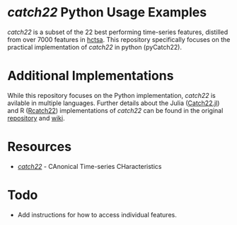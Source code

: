 # *catch22* Python Usage Examples
*catch22* is a subset of the 22 best performing time-series features, distilled from over 7000 features in [hctsa](https://github.com/benfulcher/hctsa).
This repository specifically focuses on the practical implementation of *catch22* in python (pyCatch22).

# Additional Implementations
While this repository focuses on the Python implementation, *catch22* is avilable in multiple languages.
Further details about the Julia ([Catch22.jl](https://github.com/brendanjohnharris/Catch22.jl)) and R ([Rcatch22](https://github.com/hendersontrent/Rcatch22)) implementations of *catch22* can be found in the original
[repository](https://github.com/DynamicsAndNeuralSystems/catch22) and [wiki](https://github.com/DynamicsAndNeuralSystems/catch22/wiki/Installation-and-Testing). 

# Resources
- [*catch22*](https://github.com/DynamicsAndNeuralSystems/catch22.git) - CAnonical Time-series CHaracteristics

# Todo
- Add instructions for how to access individual features.
